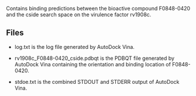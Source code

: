 Contains binding predictions between the bioactive compound F0848-0420 and the cside search space on the virulence factor rv1908c.

## Files

- log.txt is the log file generated by AutoDock Vina.

- rv1908c_F0848-0420_cside.pdbqt is the PDBQT file generated by AutoDock Vina containing the orientation and binding location of F0848-0420.

- stdoe.txt is the combined STDOUT and STDERR output of AutoDock Vina.

